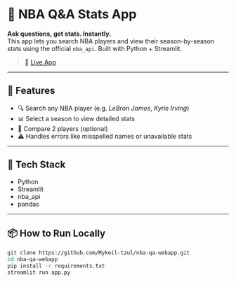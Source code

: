 # 🏀 NBA Q&A Stats App

**Ask questions, get stats. Instantly.**  
This app lets you search NBA players and view their season-by-season stats using the official `nba_api`. Built with Python + Streamlit.

> 🔗 [Live App](https://nba-app-webapp.streamlit.app/)

---

## 📌 Features

- 🔍 Search any NBA player (e.g. *LeBron James*, *Kyrie Irving*)
- 📊 Select a season to view detailed stats
- 🔁 Compare 2 players (optional)
- ⚠️ Handles errors like misspelled names or unavailable stats

---

## 🚀 Tech Stack

- Python
- Streamlit
- nba_api
- pandas

---

## 📦 How to Run Locally

```bash
git clone https://github.com/Mykeil-tzul/nba-qa-webapp.git
cd nba-qa-webapp
pip install -r requirements.txt
streamlit run app.py
